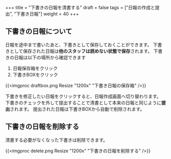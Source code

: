 +++
title = "下書きの日報を清書する"
draft = false
tags = ["日報の作成と提出", "下書き日報"]
weight = 40
+++

## 下書きの日報について

日報を途中まで書いたあと、下書きとして保存しておくことができます。
下書きとして保存された日報は**他のスタッフは読めない状態で保存**されます。
下書きの日報は以下の場所から確認できます

1. 日報保存箱をクリック
1. 下書きBOXをクリック

{{<imgproc draftbox.png Resize "1200x" "下書き日報の保存箱" />}}

下書きを修正したい日報をクリックすると、日報作成画面へ切り替わります。
下書きのチェックを外して提出することで清書として本来の日報と同じように**提出**されます。
提出された日報は下書きBOXから自動で削除されます。

## 下書きの日報を削除する

清書する必要がなくなった下書きは削除できます。

{{<imgproc delete.png Resize "1200x" "下書きの日報を削除する" />}}
